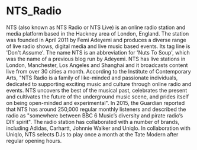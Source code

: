 # NTS_Radio
NTS (also known as NTS Radio or NTS Live) is an online radio station and media platform based in the Hackney area of London, England. The station was founded in April 2011 by Femi Adeyemi and produces a diverse range of live radio shows, digital media and live music based events. Its tag line is 'Don't Assume'. The name NTS is an abbreviation for 'Nuts To Soup', which was the name of a previous blog run by Adeyemi. NTS has live stations in London, Manchester, Los Angeles and Shanghai and it broadcasts content live from over 30 cities a month. According to the Institute of Contemporary Arts, "NTS Radio is a family of like-minded and passionate individuals, dedicated to supporting exciting music and culture through online radio and events. NTS uncovers the best of the musical past, celebrates the present and cultivates the future of the underground music scene, and prides itself on being open-minded and experimental". In 2015, the Guardian reported that NTS has around 250,000 regular monthly listeners and described the radio as "somewhere between BBC 6 Music’s diversity and pirate radio’s DIY spirit". The radio station has collaborated with a number of brands, including Adidas, Carhartt, Johnnie Walker and Uniqlo. In collaboration with Uniqlo, NTS selects DJs to play once a month at the Tate Modern after regular opening hours.
